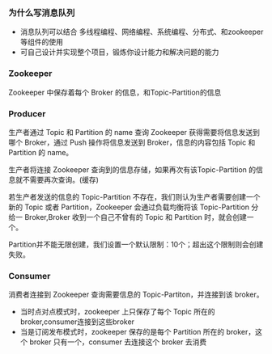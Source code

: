 ### 为什么写消息队列
- 消息队列可以结合 多线程编程、网络编程、系统编程、分布式、和zookeeper等组件的使用
- 可自己设计并实现整个项目，锻炼你设计能力和解决问题的能力

### Zookeeper
Zookeeper 中保存着每个 Broker 的信息，和Topic-Partition的信息

### Producer
生产者通过 Topic 和 Partition 的 name 查询 Zookeeper 获得需要将信息发送到哪个 Broker，通过 Push 操作将信息发送到 Broker，信息的内容包括 Topic 和 Partition 的 name。

生产者将连接 Zookeeper 查询到的信息存储，如果再次有该Topic-Partition 的信息就不需要再次查询。(缓存)

若生产者发送的信息的 Topic-Partition 不存在，我们则认为生产者需要创建一个新的 Topic 或者 Partition，Zookeeper 会通过负载均衡将该 Topic-Partition 分给一 Broker,Broker 收到一个自己不曾有的 Topic 和 Partition 时，就会创建一个。

Partition并不能无限创建，我们设置一个默认限制：10个；超出这个限制则会创建失败。

### Consumer
消费者连接到 Zookeeper 查询需要信息的 Topic-Partiton，并连接到该 broker。

- 当时点对点模式时，zookeeper 上只保存了每个 Topic 所在的 broker,consumer连接到这些broker
- 当是订阅发布模式时，zookeeper 保存的是每个 Partition 所在的 broker，这个 broker 只有一个，consumer 去连接这个 broker 去消费


